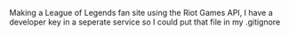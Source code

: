 Making a League of Legends fan site using the Riot Games API, I have a developer key in a seperate service so I could put that file in my .gitignore